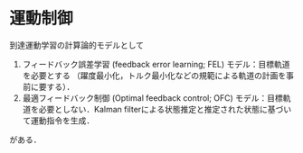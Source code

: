 # 運動制御

到達運動学習の計算論的モデルとして

1. フィードバック誤差学習 (feedback error learning; FEL) モデル：目標軌道を必要とする （躍度最小化，トルク最小化などの規範による軌道の計画を事前に要する）．
2. 最適フィードバック制御 (Optimal feedback control; OFC) モデル：目標軌道を必要としない．Kalman filterによる状態推定と推定された状態に基づいて運動指令を生成．

がある．

```{tableofcontents}

```
